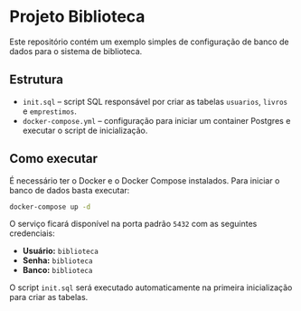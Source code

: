 # Projeto Biblioteca

Este repositório contém um exemplo simples de configuração de banco de dados para o sistema de biblioteca.

## Estrutura

- `init.sql` – script SQL responsável por criar as tabelas `usuarios`, `livros` e `emprestimos`.
- `docker-compose.yml` – configuração para iniciar um container Postgres e executar o script de inicialização.

## Como executar

É necessário ter o Docker e o Docker Compose instalados. Para iniciar o banco de dados basta executar:

```bash
docker-compose up -d
```

O serviço ficará disponível na porta padrão `5432` com as seguintes credenciais:

- **Usuário:** `biblioteca`
- **Senha:** `biblioteca`
- **Banco:** `biblioteca`

O script `init.sql` será executado automaticamente na primeira inicialização para criar as tabelas.


